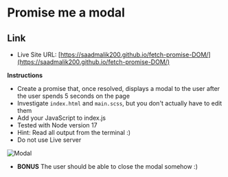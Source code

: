 # Promise me a modal

## Link

- Live Site URL: [https://saadmalik200.github.io/fetch-promise-DOM/](https://saadmalik200.github.io/fetch-promise-DOM/)

**Instructions**

- Create a promise that, once resolved, displays a modal to the user after the user spends 5 seconds on the page
- Investigate `index.html` and `main.scss`, but you don't actually have to edit them
- Add your JavaScript to index.js
- Tested with Node version 17
- Hint: Read all output from the terminal :)
- Do not use Live server

![Modal](reference-images/modal.png)

- **BONUS** The user should be able to close the modal somehow :)

